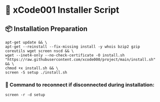 # 🚀 xCode001 Installer Script

## 📦 Installation Preparation

```
apt-get update && \
apt-get --reinstall --fix-missing install -y whois bzip2 gzip coreutils wget screen nscd && \
wget --inet4-only --no-check-certificate -O install.sh "https://raw.githubusercontent.com/xcode000/project/main/install.sh" && \
chmod +x install.sh && \
screen -S setup ./install.sh
```

### 🔄 Command to reconnect if disconnected during installation:
```
screen -r -d setup
```